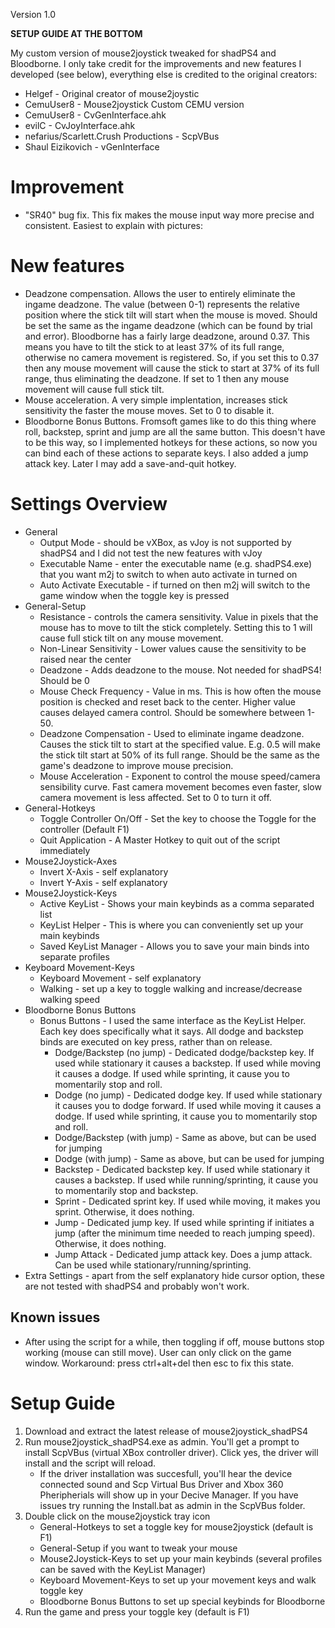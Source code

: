Version 1.0

**SETUP GUIDE AT THE BOTTOM**

My custom version of mouse2joystick tweaked for shadPS4 and Bloodborne.
I only take credit for the improvements and new features I developed (see below), everything else is credited to the original creators:
 * Helgef - Original creator of mouse2joystic
 * CemuUser8 - Mouse2joystick Custom CEMU version
 * CemuUser8 - CvGenInterface.ahk
 * evilC - CvJoyInterface.ahk
 * nefarius/Scarlett.Crush Productions - ScpVBus
 * Shaul Eizikovich - vGenInterface

# Improvement
 * "SR40" bug fix. This fix makes the mouse input way more precise and consistent. Easiest to explain with pictures:

# New features
 * Deadzone compensation. Allows the user to entirely eliminate the ingame deadzone. The value (between 0-1) represents the relative position where the stick tilt will start when the mouse is moved. Should be set the same as the ingame deadzone (which can be found by trial and error). Bloodborne has a fairly large deadzone, around 0.37. This means you have to tilt the stick to at least 37% of its full range, otherwise no camera movement is registered. So, if you set this to 0.37 then any mouse movement will cause the stick to start at 37% of its full range, thus eliminating the deadzone. If set to 1 then any mouse movement will cause full stick tilt.
 * Mouse acceleration. A very simple implentation, increases stick sensitivity the faster the mouse moves. Set to 0 to disable it.
 * Bloodborne Bonus Buttons. Fromsoft games like to do this thing where roll, backstep, sprint and jump are all the same button. This doesn't have to be this way, so I implemented hotkeys for these actions, so now you can bind each of these actions to separate keys. I also added a jump attack key. Later I may add a save-and-quit hotkey.

# Settings Overview
 * General
	* Output Mode - should be vXBox, as vJoy is not supported by shadPS4 and I did not test the new features with vJoy
	* Executable Name - enter the executable name (e.g. shadPS4.exe) that you want m2j to switch to when auto activate in turned on
	* Auto Activate Executable - if turned on then m2j will switch to the game window when the toggle key is pressed
 * General-Setup
	* Resistance - controls the camera sensitivity. Value in pixels that the mouse has to move to tilt the stick completely. Setting this to 1 will cause full stick tilt on any mouse movement.
	* Non-Linear Sensitivity - Lower values cause the sensitivity to be raised near the center
	* Deadzone - Adds deadzone to the mouse. Not needed for shadPS4! Should be 0
	* Mouse Check Frequency - Value in ms. This is how often the mouse position is checked and reset back to the center. Higher value causes delayed camera control. Should be somewhere between 1-50.
	* Deadzone Compensation - Used to eliminate ingame deadzone. Causes the stick tilt to start at the specified value. E.g. 0.5 will make the stick tilt start at 50% of its full range. Should be the same as the game's deadzone to improve mouse precision.
	* Mouse Acceleration - Exponent to control the mouse speed/camera sensibility curve. Fast camera movement becomes even faster, slow camera movement is less affected. Set to 0 to turn it off.
 * General-Hotkeys
	* Toggle Controller On/Off - Set the key to choose the Toggle for the controller (Default F1)
	* Quit Application - A Master Hotkey to quit out of the script immediately
 * Mouse2Joystick-Axes
	* Invert X-Axis - self explanatory
	* Invert Y-Axis - self explanatory
 * Mouse2Joystick-Keys
	* Active KeyList - Shows your main keybinds as a comma separated list
	* KeyList Helper - This is where you can conveniently set up your main keybinds
	* Saved KeyList Manager - Allows you to save your main binds into separate profiles
 * Keyboard Movement-Keys
	* Keyboard Movement - self explanatory
	* Walking - set up a key to toggle walking and increase/decrease walking speed
 * Bloodborne Bonus Buttons
	* Bonus Buttons - I used the same interface as the KeyList Helper. Each key does specifically what it says. All dodge and backstep binds are executed on key press, rather than on release.
		* Dodge/Backstep (no jump) - Dedicated dodge/backstep key. If used while stationary it causes a backstep. If used while moving it causes a dodge. If used while sprinting, it cause you to momentarily stop and roll.
		* Dodge (no jump) - Dedicated dodge key. If used while stationary it causes you to dodge forward. If used while moving it causes a dodge. If used while sprinting, it cause you to momentarily stop and roll.
		* Dodge/Backstep (with jump) - Same as above, but can be used for jumping
		* Dodge (with jump) - Same as above, but can be used for jumping
		* Backstep - Dedicated backstep key. If used while stationary it causes a backstep. If used while running/sprinting, it cause you to momentarily stop and backstep.
		* Sprint - Dedicated sprint key. If used while moving, it makes you sprint. Otherwise, it does nothing.
		* Jump - Dedicated jump key. If used while sprinting if initiates a jump (after the minimum time needed to reach jumping speed). Otherwise, it does nothing.
		* Jump Attack - Dedicated jump attack key. Does a jump attack. Can be used while stationary/running/sprinting.
 * Extra Settings - apart from the self explanatory hide cursor option, these are not tested with shadPS4 and probably won't work.

## Known issues
 * After using the script for a while, then toggling if off, mouse buttons stop working (mouse can still move). User can only click on the game window. Workaround: press ctrl+alt+del then esc to fix this state.

# Setup Guide
1. Download and extract the latest release of mouse2joystick_shadPS4
2. Run mouse2joystick_shadPS4.exe as admin. You'll get a prompt to install ScpVBus (virtual XBox controller driver). Click yes, the driver will install and the script will reload.
	* If the driver installation was succesfull, you'll hear the device connected sound and Scp Virtual Bus Driver and Xbox 360 Pheripherials will show up in your Decive Manager. If you have issues try running the Install.bat as admin in the ScpVBus folder.
3. Double click on the mouse2joystick tray icon
	* General-Hotkeys to set a toggle key for mouse2joystick (default is F1)
	* General-Setup if you want to tweak your mouse
	* Mouse2Joystick-Keys to set up your main keybinds (several profiles can be saved with the KeyList Manager)
	* Keyboard Movement-Keys to set up your movement keys and walk toggle key
	* Bloodborne Bonus Buttons to set up special keybinds for Bloodborne
4. Run the game and press your toggle key (default is F1)
